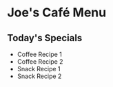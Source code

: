# Joe's Café Menu

## Today's Specials

- Coffee Recipe 1
- Coffee Recipe 2
- Snack Recipe 1
- Snack Recipe 2
